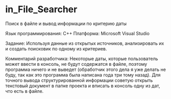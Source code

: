 # in_File_Searcher
Поиск в файле и вывод информации по критерию даты

Язык программирования: С++
Платформа: Microsoft Visual Studio

Задание: Используя данные из открытых источников, анализировать их и создать поисковик по одному из критериев.

Комментарий разработчика: Некоторые даты, которые пользователь может ввести в консоль, не будут содержатся в файле, поэтому программа ничего и не выведет (обработчик этого дела 
я уже делать не буду, так как это программа была написана года три тому назад). Для точного вывода структурированной информации советую открыть текстовый документ в папке проекта
и вписать в консоль одну из дат, что есть в файле.
